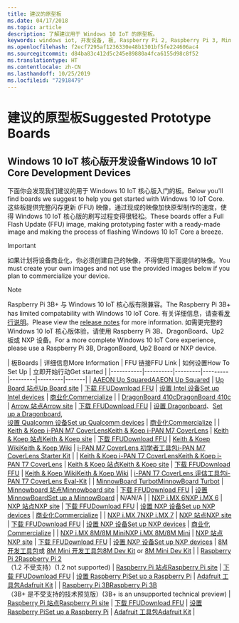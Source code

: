```yaml
---
title: 建议的原型板
ms.date: 04/17/2018
ms.topic: article
description: 了解建议用于 Windows 10 IoT 的原型板。
keywords: windows iot, 开发设备, 板, Raspberry Pi 2, Raspberry Pi 3, Minnowboard Max, Dragonboard
ms.openlocfilehash: f2ecf7295af1236330e48b1301bf5fe224606ac4
ms.sourcegitcommit: d84ba83c412d5c245e89880a4fca6155d98c8f52
ms.translationtype: HT
ms.contentlocale: zh-CN
ms.lasthandoff: 10/25/2019
ms.locfileid: "72918479"
---
```

# <a name="suggested-prototype-boards"></a><span data-ttu-id="28440-104">建议的原型板</span><span class="sxs-lookup"><span data-stu-id="28440-104">Suggested Prototype Boards</span></span>

## <a name="windows-10-iot-core-development-devices"></a><span data-ttu-id="28440-105">Windows 10 IoT 核心版开发设备</span><span class="sxs-lookup"><span data-stu-id="28440-105">Windows 10 IoT Core Development Devices</span></span>
<span data-ttu-id="28440-106">下面你会发现我们建议的用于 Windows 10 IoT 核心版入门的板。</span><span class="sxs-lookup"><span data-stu-id="28440-106">Below you'll find boards we suggest to help you get started with Windows 10 IoT Core.</span></span> <span data-ttu-id="28440-107">这些板提供完整闪存更新 (FFU) 映像，通过现成的映像加快原型制作的速度，使得 Windows 10 IoT 核心版的刷写过程变得很轻松。</span><span class="sxs-lookup"><span data-stu-id="28440-107">These boards offer a Full Flash Update (FFU) image, making prototyping faster with a ready-made image and making the process of flashing Windows 10 IoT Core a breeze.</span></span>

> [!IMPORTANT]
> <span data-ttu-id="28440-108">如果计划将设备商业化，你必须创建自己的映像，不得使用下面提供的映像。</span><span class="sxs-lookup"><span data-stu-id="28440-108">You must create your own images and not use the provided images below if you plan to commercialize your device.</span></span>

> [!NOTE]
> <span data-ttu-id="28440-109">Raspberry Pi 3B+ 与 Windows 10 IoT 核心版有限兼容。</span><span class="sxs-lookup"><span data-stu-id="28440-109">The Raspberry Pi 3B+ has limited compatability with Windows 10 IoT Core.</span></span> <span data-ttu-id="28440-110">有关详细信息，请查看[发行说明](https://docs.microsoft.com/en-us/windows/iot-core/release-notes/insider/rpi3bp)。</span><span class="sxs-lookup"><span data-stu-id="28440-110">Please view the [release notes](https://docs.microsoft.com/en-us/windows/iot-core/release-notes/insider/rpi3bp) for more information.</span></span> <span data-ttu-id="28440-111">如需更完整的 Windows 10 IoT 核心版体验，请使用 Raspberry Pi 3B、DragonBoard、Up2 板或 NXP 设备。</span><span class="sxs-lookup"><span data-stu-id="28440-111">For a more complete Windows 10 IoT Core experience, please use a Raspberry Pi 3B, DragonBoard, Up2 Board or NXP device.</span></span> 


| <span data-ttu-id="28440-112">板</span><span class="sxs-lookup"><span data-stu-id="28440-112">Boards</span></span> | <span data-ttu-id="28440-113">详细信息</span><span class="sxs-lookup"><span data-stu-id="28440-113">More Information</span></span> | <span data-ttu-id="28440-114">FFU 链接</span><span class="sxs-lookup"><span data-stu-id="28440-114">FFU Link</span></span> | <span data-ttu-id="28440-115">如何设置</span><span class="sxs-lookup"><span data-stu-id="28440-115">How To Set Up</span></span> | <span data-ttu-id="28440-116">立即开始行动</span><span class="sxs-lookup"><span data-stu-id="28440-116">Get started</span></span> |
|-----------|----------|---------|---------|---------|---------|-------|
| [<span data-ttu-id="28440-117">AAEON Up Squared</span><span class="sxs-lookup"><span data-stu-id="28440-117">AAEON Up Squared</span></span>](https://up-board.org/upsquared/specifications/) | [<span data-ttu-id="28440-118">Up Board 站点</span><span class="sxs-lookup"><span data-stu-id="28440-118">Up Board site</span></span>](https://up-shop.org/28-up-squared) | [<span data-ttu-id="28440-119">下载 FFU</span><span class="sxs-lookup"><span data-stu-id="28440-119">Download FFU</span></span>](https://downloads.up-community.org/?post_type=wpdmpro&p=204&preview=true) | [<span data-ttu-id="28440-120">设置 Intel 设备</span><span class="sxs-lookup"><span data-stu-id="28440-120">Set up Intel devices</span></span>](https://docs.microsoft.com/en-us/windows/iot-core/tutorials/intel) | [<span data-ttu-id="28440-121">商业化</span><span class="sxs-lookup"><span data-stu-id="28440-121">Commercialize</span></span>](https://up-shop.org/home/270-up-squared.html) | 
| [<span data-ttu-id="28440-122">DragonBoard 410c</span><span class="sxs-lookup"><span data-stu-id="28440-122">DragonBoard 410c</span></span>](https://developer.qualcomm.com/hardware/dragonboard-410c) | [<span data-ttu-id="28440-123">Arrow 站点</span><span class="sxs-lookup"><span data-stu-id="28440-123">Arrow site</span></span>](https://www.arrow.com/en/products/dragonboard410c/arrow-development-tools) | [<span data-ttu-id="28440-124">下载 FFU</span><span class="sxs-lookup"><span data-stu-id="28440-124">Download FFU</span></span>](https://www.microsoft.com/en-us/software-download/windows10IoTCore#!) | <span data-ttu-id="28440-125">[设置 Dragonboard](https://docs.microsoft.com/en-us/windows/iot-core/tutorials/dragonboard)、</span><span class="sxs-lookup"><span data-stu-id="28440-125">[Set up a Dragonboard](https://docs.microsoft.com/en-us/windows/iot-core/tutorials/dragonboard),</span></span><br>[<span data-ttu-id="28440-126">设置 Qualcomm 设备</span><span class="sxs-lookup"><span data-stu-id="28440-126">Set up Qualcomm devices</span></span>](https://docs.microsoft.com/en-us/windows/iot-core/tutorials/qualcomm) | [<span data-ttu-id="28440-127">商业化</span><span class="sxs-lookup"><span data-stu-id="28440-127">Commercialize</span></span>](https://www.arrow.com/en/products/dragonboard410c/arrow-development-tools) | 
| [<span data-ttu-id="28440-128">Keith & Koep i-PAN M7 CoverLens</span><span class="sxs-lookup"><span data-stu-id="28440-128">Keith & Koep i-PAN M7 CoverLens</span></span>](https://keith-koep.com/de/produkte/produkte-hmi/i-pan-m7-coverlens-arm-touch-panel-pc-eigenschaften/) | [<span data-ttu-id="28440-129">Keith & Koep 站点</span><span class="sxs-lookup"><span data-stu-id="28440-129">Keith & Koep site</span></span>](https://keith-koep.com/de/produkte/produkte-hmi/i-pan-m7-coverlens-arm-touch-panel-computer-technische-daten/) | [<span data-ttu-id="28440-130">下载 FFU</span><span class="sxs-lookup"><span data-stu-id="28440-130">Download FFU</span></span>](https://support.keith-koep.com/service/doku.php/service/winiot/images) | [<span data-ttu-id="28440-131">Keith & Koep Wiki</span><span class="sxs-lookup"><span data-stu-id="28440-131">Keith & Koep Wiki</span></span>](https://support.keith-koep.com/service/doku.php/service/hardware/panel/ipanm7) | [<span data-ttu-id="28440-132">i-PAN M7 CoverLens 初学者工具包</span><span class="sxs-lookup"><span data-stu-id="28440-132">i-PAN M7 CoverLens Starter Kit</span></span>](https://keith-koep.com/de/produkte/produkte-eval-kits/i-pan-m7-coverlens-starter-kit-technische-daten/) | 
| [<span data-ttu-id="28440-133">Keith & Koep i-PAN T7 CoverLens</span><span class="sxs-lookup"><span data-stu-id="28440-133">Keith & Koep i-PAN T7 CoverLens</span></span>](https://keith-koep.com/de/produkte/produkte-hmi/i-pan-t7-coverlens-arm-touch-panel-pc-eigenschaften/) | [<span data-ttu-id="28440-134">Keith & Koep 站点</span><span class="sxs-lookup"><span data-stu-id="28440-134">Keith & Koep site</span></span>](https://keith-koep.com/de/produkte/produkte-hmi/i-pan-t7-coverlens-arm-touch-panel-computer-technische-daten/) | [<span data-ttu-id="28440-135">下载 FFU</span><span class="sxs-lookup"><span data-stu-id="28440-135">Download FFU</span></span>](https://support.keith-koep.com/service/doku.php/service/winiot/images) | [<span data-ttu-id="28440-136">Keith & Koep Wiki</span><span class="sxs-lookup"><span data-stu-id="28440-136">Keith & Koep Wiki</span></span>](https://support.keith-koep.com/service/doku.php/service/hardware/panel/ipant7) | [<span data-ttu-id="28440-137">i-PAN T7 CoverLens 评估工具包</span><span class="sxs-lookup"><span data-stu-id="28440-137">i-PAN T7 CoverLens Eval-Kit</span></span>](https://keith-koep.com/de/produkte/produkte-eval-kits/i-pan-t7-coverlens-eval-kit-technische-daten/) | 
| [<span data-ttu-id="28440-138">MinnowBoard Turbot</span><span class="sxs-lookup"><span data-stu-id="28440-138">MinnowBoard Turbot</span></span>](https://minnowboard.org) | [<span data-ttu-id="28440-139">Minnowboard 站点</span><span class="sxs-lookup"><span data-stu-id="28440-139">Minnowboard site</span></span>](https://minnowboard.org/get-a-board) | [<span data-ttu-id="28440-140">下载 FFU</span><span class="sxs-lookup"><span data-stu-id="28440-140">Download FFU</span></span>](https://www.microsoft.com/en-us/software-download/windows10IoTCore#!) | [<span data-ttu-id="28440-141">设置 MinnowBoard</span><span class="sxs-lookup"><span data-stu-id="28440-141">Set up a MinnowBoard</span></span>](https://docs.microsoft.com/en-us/windows/iot-core/tutorials/minnowboard) | <span data-ttu-id="28440-142">N/A</span><span class="sxs-lookup"><span data-stu-id="28440-142">N/A</span></span> |
| [<span data-ttu-id="28440-143">NXP i.MX 6</span><span class="sxs-lookup"><span data-stu-id="28440-143">NXP i.MX 6</span></span>](https://www.nxp.com/products/processors-and-microcontrollers/arm-based-processors-and-mcus/i.mx-applications-processors/i.mx-6-processors:IMX6X_SERIES) | [<span data-ttu-id="28440-144">NXP 站点</span><span class="sxs-lookup"><span data-stu-id="28440-144">NXP site</span></span>](https://www.nxp.com/products/processors-and-microcontrollers/arm-based-processors-and-mcus/i.mx-applications-processors/i.mx-6-processors:IMX6X_SERIES) | [<span data-ttu-id="28440-145">下载 FFU</span><span class="sxs-lookup"><span data-stu-id="28440-145">Download FFU</span></span>](https://github.com/ms-iot/imx-iotcore) | [<span data-ttu-id="28440-146">设置 NXP 设备</span><span class="sxs-lookup"><span data-stu-id="28440-146">Set up NXP devices</span></span>](https://docs.microsoft.com/en-us/windows/iot-core/tutorials/nxp) | [<span data-ttu-id="28440-147">商业化</span><span class="sxs-lookup"><span data-stu-id="28440-147">Commercialize</span></span>](https://www.solid-run.com/nxp-family/hummingboard/imx6-win-10-iot-core/) | 
| [<span data-ttu-id="28440-148">NXP i.MX 7</span><span class="sxs-lookup"><span data-stu-id="28440-148">NXP i.MX 7</span></span>](https://www.nxp.com/products/processors-and-microcontrollers/arm-based-processors-and-mcus/i.mx-applications-processors/i.mx-7-processors:IMX7-SERIES) | [<span data-ttu-id="28440-149">NXP 站点</span><span class="sxs-lookup"><span data-stu-id="28440-149">NXP site</span></span>](https://www.nxp.com/products/processors-and-microcontrollers/arm-based-processors-and-mcus/i.mx-applications-processors/i.mx-7-processors:IMX7-SERIES) | [<span data-ttu-id="28440-150">下载 FFU</span><span class="sxs-lookup"><span data-stu-id="28440-150">Download FFU</span></span>](https://github.com/ms-iot/imx-iotcore) | [<span data-ttu-id="28440-151">设置 NXP 设备</span><span class="sxs-lookup"><span data-stu-id="28440-151">Set up NXP devices</span></span>](https://docs.microsoft.com/en-us/windows/iot-core/tutorials/nxp) | [<span data-ttu-id="28440-152">商业化</span><span class="sxs-lookup"><span data-stu-id="28440-152">Commercialize</span></span>](https://www.compulab.com/products/iot-gateways/iot-gate-imx7-nxp-i-mx-7-internet-of-things-gateway/) | 
| [<span data-ttu-id="28440-153">NXP i.MX 8M/8M Mini</span><span class="sxs-lookup"><span data-stu-id="28440-153">NXP i.MX 8M/8M Mini</span></span>](https://www.nxp.com/products/processors-and-microcontrollers/arm-based-processors-and-mcus/i.mx-applications-processors/i.mx-8-processors:IMX8-SERIES) | [<span data-ttu-id="28440-154">NXP 站点</span><span class="sxs-lookup"><span data-stu-id="28440-154">NXP site</span></span>](https://www.nxp.com/products/processors-and-microcontrollers/arm-based-processors-and-mcus/i.mx-applications-processors/i.mx-8-processors:IMX8-SERIES) | [<span data-ttu-id="28440-155">下载 FFU</span><span class="sxs-lookup"><span data-stu-id="28440-155">Download FFU</span></span>](https://github.com/ms-iot/imx-iotcore) | [<span data-ttu-id="28440-156">设置 NXP 设备</span><span class="sxs-lookup"><span data-stu-id="28440-156">Set up NXP devices</span></span>](https://docs.microsoft.com/en-us/windows/iot-core/tutorials/nxp) | <span data-ttu-id="28440-157">[8M 开发工具包](https://www.nxp.com/support/developer-resources/software-development-tools/i.mx-developer-resources/evaluation-kit-for-the-i.mx-8m-applications-processor:MCIMX8M-EVK)或 [8M Mini 开发工具包](https://www.nxp.com/support/developer-resources/software-development-tools/i.mx-developer-resources/evaluation-kit-for-the-i.mx-8m-mini-applications-processor:8MMINILPD4-EVK)</span><span class="sxs-lookup"><span data-stu-id="28440-157">[8M Dev Kit](https://www.nxp.com/support/developer-resources/software-development-tools/i.mx-developer-resources/evaluation-kit-for-the-i.mx-8m-applications-processor:MCIMX8M-EVK) or [8M Mini Dev Kit](https://www.nxp.com/support/developer-resources/software-development-tools/i.mx-developer-resources/evaluation-kit-for-the-i.mx-8m-mini-applications-processor:8MMINILPD4-EVK)</span></span> |
| [<span data-ttu-id="28440-158">Raspberry Pi 2</span><span class="sxs-lookup"><span data-stu-id="28440-158">Raspberry Pi 2</span></span>](https://www.raspberrypi.org/products/raspberry-pi-2-model-b/)<br> <span data-ttu-id="28440-159">（1.2 不受支持）</span><span class="sxs-lookup"><span data-stu-id="28440-159">(1.2 not supported)</span></span> | [<span data-ttu-id="28440-160">Raspberry Pi 站点</span><span class="sxs-lookup"><span data-stu-id="28440-160">Raspberry Pi site</span></span>](https://www.raspberrypi.org/products/raspberry-pi-2-model-b/) | [<span data-ttu-id="28440-161">下载 FFU</span><span class="sxs-lookup"><span data-stu-id="28440-161">Download FFU</span></span>](https://www.microsoft.com/en-us/software-download/windows10IoTCore#!) | [<span data-ttu-id="28440-162">设置 Raspberry Pi</span><span class="sxs-lookup"><span data-stu-id="28440-162">Set up a Raspberry Pi</span></span>](https://docs.microsoft.com/en-us/windows/iot-core/tutorials/rpi) | [<span data-ttu-id="28440-163">Adafruit 工具包</span><span class="sxs-lookup"><span data-stu-id="28440-163">Adafruit Kit</span></span>](https://docs.microsoft.com/en-us/windows/iot-core/tutorials/adafruitkit) | 
| [<span data-ttu-id="28440-164">Raspberry Pi 3B</span><span class="sxs-lookup"><span data-stu-id="28440-164">Raspberry Pi 3B</span></span>](https://www.raspberrypi.org/products/raspberry-pi-3-model-b/)<br> <span data-ttu-id="28440-165">（3B+ 是不受支持的技术预览版）</span><span class="sxs-lookup"><span data-stu-id="28440-165">(3B+ is an unsupported technical preview)</span></span> | [<span data-ttu-id="28440-166">Raspberry Pi 站点</span><span class="sxs-lookup"><span data-stu-id="28440-166">Raspberry Pi site</span></span>](https://www.raspberrypi.org/products/raspberry-pi-3-model-b/) | [<span data-ttu-id="28440-167">下载 FFU</span><span class="sxs-lookup"><span data-stu-id="28440-167">Download FFU</span></span>](https://www.microsoft.com/en-us/software-download/windows10IoTCore#!) | [<span data-ttu-id="28440-168">设置 Raspberry Pi</span><span class="sxs-lookup"><span data-stu-id="28440-168">Set up a Raspberry Pi</span></span>](https://docs.microsoft.com/en-us/windows/iot-core/tutorials/rpi) | [<span data-ttu-id="28440-169">Adafruit 工具包</span><span class="sxs-lookup"><span data-stu-id="28440-169">Adafruit Kit</span></span>](https://docs.microsoft.com/en-us/windows/iot-core/tutorials/adafruitkit) |
